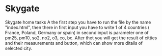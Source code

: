 # Skygate
Skygate home tasks
A the first step you have to run the file by the name "index.html", then there in first input you have to write 1 of 4 countries
( France, Poland, Germany or spain) in second input is parameter one of pm25,  pm10, so2, no2, o3, co, bc.
After thet you will get the result of citties and their measurements and button, which can show more ditails of selected city. 
